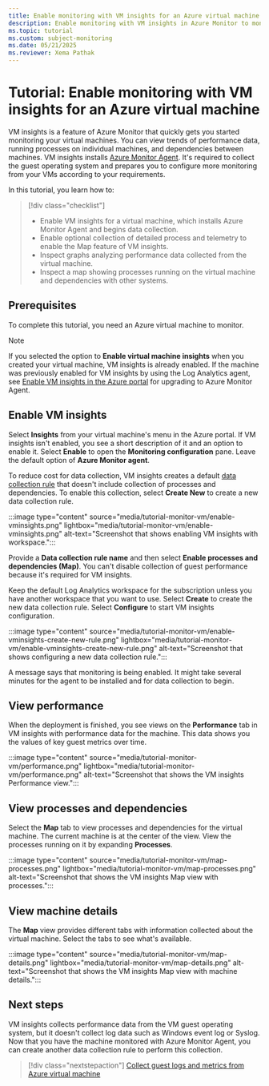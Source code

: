 ```yaml
---
title: Enable monitoring with VM insights for an Azure virtual machine
description: Enable monitoring with VM insights in Azure Monitor to monitor an Azure virtual machine.
ms.topic: tutorial
ms.custom: subject-monitoring
ms.date: 05/21/2025
ms.reviewer: Xema Pathak
---
```


# Tutorial: Enable monitoring with VM insights for an Azure virtual machine
VM insights is a feature of Azure Monitor that quickly gets you started monitoring your virtual machines. You can view trends of performance data, running processes on individual machines, and dependencies between machines. VM insights installs [Azure Monitor Agent](../agents/azure-monitor-agent-overview.md). It's required to collect the guest operating system and prepares you to configure more monitoring from your VMs according to your requirements.

In this tutorial, you learn how to:

> [!div class="checklist"]
> * Enable VM insights for a virtual machine, which installs Azure Monitor Agent and begins data collection.
> * Enable optional collection of detailed process and telemetry to enable the Map feature of VM insights.
> * Inspect graphs analyzing performance data collected from the virtual machine.
> * Inspect a map showing processes running on the virtual machine and dependencies with other systems.

## Prerequisites
To complete this tutorial, you need an Azure virtual machine to monitor.

> [!NOTE]
> If you selected the option to **Enable virtual machine insights** when you created your virtual machine, VM insights is already enabled. If the machine was previously enabled for VM insights by using the Log Analytics agent, see [Enable VM insights in the Azure portal](vminsights-enable-portal.md) for upgrading to Azure Monitor Agent.

## Enable VM insights
Select **Insights** from your virtual machine's menu in the Azure portal. If VM insights isn't enabled, you see a short description of it and an option to enable it. Select **Enable** to open the **Monitoring configuration** pane. Leave the default option of **Azure Monitor agent**.

To reduce cost for data collection, VM insights creates a default [data collection rule](../essentials/data-collection-rule-overview.md) that doesn't include collection of processes and dependencies. To enable this collection, select **Create New** to create a new data collection rule.

:::image type="content" source="media/tutorial-monitor-vm/enable-vminsights.png" lightbox="media/tutorial-monitor-vm/enable-vminsights.png" alt-text="Screenshot that shows enabling VM insights with workspace.":::

Provide a **Data collection rule name** and then select **Enable processes and dependencies (Map)**. You can't disable collection of guest performance because it's required for VM insights.

Keep the default Log Analytics workspace for the subscription unless you have another workspace that you want to use. Select **Create** to create the new data collection rule. Select **Configure** to start VM insights configuration.

:::image type="content" source="media/tutorial-monitor-vm/enable-vminsights-create-new-rule.png" lightbox="media/tutorial-monitor-vm/enable-vminsights-create-new-rule.png" alt-text="Screenshot that shows configuring a new data collection rule.":::

A message says that monitoring is being enabled. It might take several minutes for the agent to be installed and for data collection to begin.

## View performance
When the deployment is finished, you see views on the **Performance** tab in VM insights with performance data for the machine. This data shows you the values of key guest metrics over time.

:::image type="content" source="media/tutorial-monitor-vm/performance.png" lightbox="media/tutorial-monitor-vm/performance.png" alt-text="Screenshot that shows the VM insights Performance view.":::

## View processes and dependencies
Select the **Map** tab to view processes and dependencies for the virtual machine. The current machine is at the center of the view. View the processes running on it by expanding **Processes**.

:::image type="content" source="media/tutorial-monitor-vm/map-processes.png" lightbox="media/tutorial-monitor-vm/map-processes.png" alt-text="Screenshot that shows the VM insights Map view with processes.":::

## View machine details
The **Map** view provides different tabs with information collected about the virtual machine. Select the tabs to see what's available.

:::image type="content" source="media/tutorial-monitor-vm/map-details.png" lightbox="media/tutorial-monitor-vm/map-details.png" alt-text="Screenshot that shows the VM insights Map view with machine details.":::

## Next steps
VM insights collects performance data from the VM guest operating system, but it doesn't collect log data such as Windows event log or Syslog. Now that you have the machine monitored with Azure Monitor Agent, you can create another data collection rule to perform this collection.

> [!div class="nextstepaction"]
> [Collect guest logs and metrics from Azure virtual machine](tutorial-monitor-vm-guest.md)
